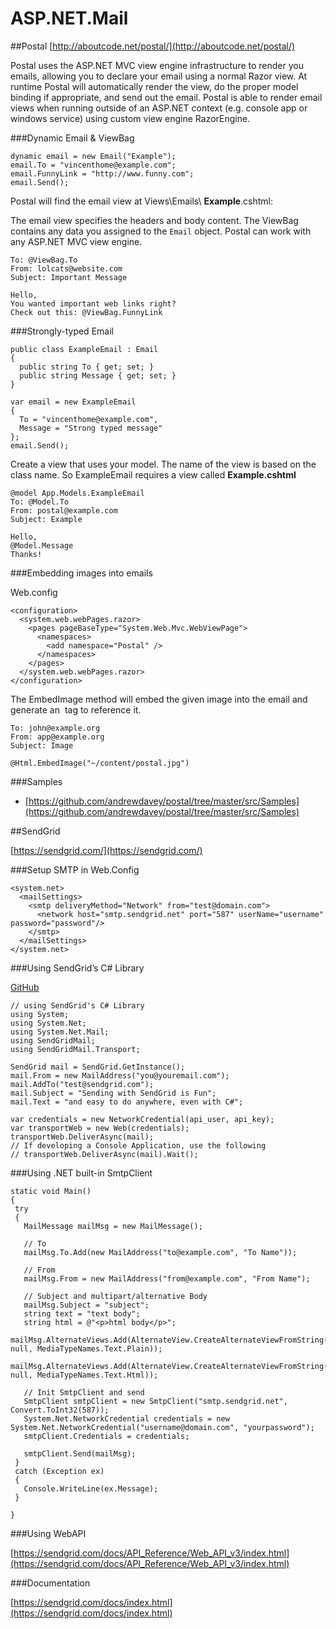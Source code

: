 # ASP.NET.Mail

##Postal
[http://aboutcode.net/postal/](http://aboutcode.net/postal/)

Postal uses the ASP.​NET MVC view engine infrastructure to render you emails, allowing you to declare your email using a normal Razor view. At runtime Postal will automatically render the view, do the proper model binding if appropriate, and send out the email. Postal is able to render email views when running outside of an ASP.NET context (e.g. console app or windows service) using custom view engine RazorEngine. 

###Dynamic Email & ViewBag

```
dynamic email = new Email("Example");
email.To = "vincenthome@example.com";
email.FunnyLink = "http://www.funny.com";
email.Send();
```

Postal will find the email view at Views\Emails\ **Example**.cshtml:

The email view specifies the headers and body content.
The ViewBag contains any data you assigned to the `Email` object.
Postal can work with any ASP.NET MVC view engine.

```
To: @ViewBag.To
From: lolcats@website.com
Subject: Important Message

Hello,
You wanted important web links right?
Check out this: @ViewBag.FunnyLink
```

###Strongly-typed Email

```
public class ExampleEmail : Email
{
  public string To { get; set; }
  public string Message { get; set; }
}
```

```
var email = new ExampleEmail
{
  To = "vincenthome@example.com",
  Message = "Strong typed message"
};
email.Send();
```

Create a view that uses your model. The name of the view is based on the class name. So ExampleEmail requires a view called **Example.cshtml**

```
@model App.Models.ExampleEmail
To: @Model.To
From: postal@example.com
Subject: Example

Hello,
@Model.Message
Thanks!
```

###Embedding images into emails

Web.config
```
<configuration>
  <system.web.webPages.razor>
    <pages pageBaseType="System.Web.Mvc.WebViewPage">
      <namespaces>
        <add namespace="Postal" />
      </namespaces>
    </pages>
  </system.web.webPages.razor>
</configuration>
```

The EmbedImage method will embed the given image into the email and generate an <img/> tag to reference it.

```
To: john@example.org
From: app@example.org
Subject: Image

@Html.EmbedImage("~/content/postal.jpg")
```

###Samples

 - [https://github.com/andrewdavey/postal/tree/master/src/Samples](https://github.com/andrewdavey/postal/tree/master/src/Samples)

##SendGrid

[https://sendgrid.com/](https://sendgrid.com/)

###Setup SMTP in Web.Config

```
<system.net>
  <mailSettings>
    <smtp deliveryMethod="Network" from="test@domain.com">
      <network host="smtp.sendgrid.net" port="587" userName="username" password="password"/>
    </smtp>
  </mailSettings>
</system.net>
```

###Using SendGrid’s C# Library

[GitHub](https://github.com/sendgrid/sendgrid-csharp)

```
// using SendGrid's C# Library
using System;
using System.Net;
using System.Net.Mail;
using SendGridMail;
using SendGridMail.Transport;

SendGrid mail = SendGrid.GetInstance();
mail.From = new MailAddress("you@youremail.com");
mail.AddTo("test@sendgrid.com");
mail.Subject = "Sending with SendGrid is Fun";
mail.Text = "and easy to do anywhere, even with C#";

var credentials = new NetworkCredential(api_user, api_key);
var transportWeb = new Web(credentials);
transportWeb.DeliverAsync(mail);
// If developing a Console Application, use the following
// transportWeb.DeliverAsync(mail).Wait();
```

###Using .NET built-in SmtpClient 

```
static void Main()
{
 try
 {
   MailMessage mailMsg = new MailMessage();

   // To
   mailMsg.To.Add(new MailAddress("to@example.com", "To Name"));

   // From
   mailMsg.From = new MailAddress("from@example.com", "From Name");

   // Subject and multipart/alternative Body
   mailMsg.Subject = "subject";
   string text = "text body";
   string html = @"<p>html body</p>";
   mailMsg.AlternateViews.Add(AlternateView.CreateAlternateViewFromString(text, null, MediaTypeNames.Text.Plain));
   mailMsg.AlternateViews.Add(AlternateView.CreateAlternateViewFromString(html, null, MediaTypeNames.Text.Html));

   // Init SmtpClient and send
   SmtpClient smtpClient = new SmtpClient("smtp.sendgrid.net", Convert.ToInt32(587));
   System.Net.NetworkCredential credentials = new System.Net.NetworkCredential("username@domain.com", "yourpassword");
   smtpClient.Credentials = credentials;

   smtpClient.Send(mailMsg);
 }
 catch (Exception ex)
 {
   Console.WriteLine(ex.Message);
 }

}
```

###Using WebAPI

[https://sendgrid.com/docs/API_Reference/Web_API_v3/index.html](https://sendgrid.com/docs/API_Reference/Web_API_v3/index.html)


###Documentation

[https://sendgrid.com/docs/index.html](https://sendgrid.com/docs/index.html)
